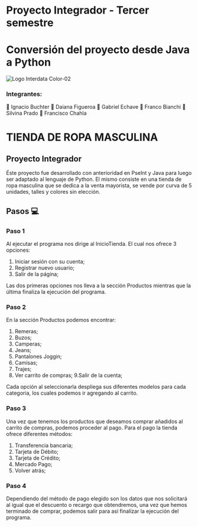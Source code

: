 # Proyecto Integrador - Tercer semestre
# Conversión del proyecto desde Java a Python
![Logo Interdata Color-02](https://user-images.githubusercontent.com/112593194/236959451-08cbc3fb-cc4a-4650-aeaa-2996dbb91046.jpg)
### Integrantes:
:small_blue_diamond: Ignacio Buchter
:small_blue_diamond: Daiana Figueroa
:small_blue_diamond: Gabriel Echave 
:small_blue_diamond: Franco Bianchi 
:small_blue_diamond: Silvina Prado
:small_blue_diamond: Francisco Chahla 
# TIENDA DE ROPA MASCULINA
## Proyecto Integrador
Éste proyecto fue desarrollado con anterioridad en PseInt y Java para luego ser adaptado al lenguaje de Python. El mismo consiste en una tienda de ropa masculina que se dedica a la venta mayorista, se vende por curva de 5 unidades, talles y colores sin elección.

## Pasos 💻
### Paso 1 
Al ejecutar el programa nos dirige al InicioTienda. El cual nos ofrece 3 opciones:

1. Iniciar sesión con su cuenta;
2. Registrar nuevo usuario;
3. Salir de la página;

Las dos primeras opciones nos lleva a la sección Productos mientras que la última finaliza la ejecución del programa.
### Paso 2
En la sección Productos podemos encontrar:

1. Remeras;
2. Buzos;
3. Camperas;
4. Jeans;
5. Pantalones Joggin;
6. Camisas;
7. Trajes;
8. Ver carrito de compras;
9.Salir de la cuenta;

Cada opción al seleccionarla despliega sus diferentes modelos para cada categoria, los cuales podemos ir agregando al carrito.

### Paso 3
Una vez que tenemos los productos que deseamos comprar añadidos al carrito de compras, podemos proceder al pago.
Para el pago la tienda ofrece diferentes métodos:

1. Transferencia bancaria;
2. Tarjeta de Débito;
3. Tarjeta de Crédito;
4. Mercado Pago;
5. Volver atrás;

### Paso 4
Dependiendo del método de pago elegido son los datos que nos solicitará al igual que el descuento o recargo que obtendremos, una vez que hemos terminado de comprar, podemos salir para así finalizar la ejecución del programa.
